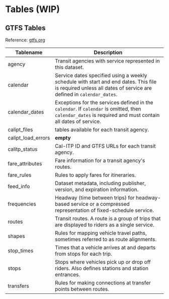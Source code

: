 # Tables (WIP)

## GTFS Tables
Reference: [gtfs.org](http://gtfs.org/reference/static)

| Tablename | Description |
| ------- | ----------- |
| agency | Transit agencies with service represented in this dataset. |
| calendar | Service dates specified using a weekly schedule with start and end dates. This file is required unless all dates of service are defined in `calendar_dates`. |
| calendar_dates | Exceptions for the services defined in the `calendar`. If `calendar` is omitted, then `calendar_dates` is required and must contain all dates of service. |
| calipt_files | tables available for each transit agency. | **double check**
| calipt_load_errors | **empty** |
| calitp_status | Cal-ITP ID and GTFS URLs for each transit agency. | **double check**
| fare_attributes | Fare information for a transit agency's routes. |
| fare_rules | Rules to apply fares for itineraries. |
| feed_info | Dataset metadata, including publisher, version, and expiration information. |
| frequencies | Headway (time between trips) for headway-based service or a compressed representation of fixed-schedule service. |
| routes | Transit routes. A route is a group of trips that are displayed to riders as a single service. |
| shapes | Rules for mapping vehicle travel paths, sometimes referred to as route alignments. |
| stop_times | Times that a vehicle arrives at and departs from stops for each trip. |
| stops | Stops where vehicles pick up or drop off riders. Also defines stations and station entrances. |
| transfers | Rules for making connections at transfer points between routes. |
